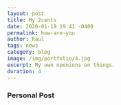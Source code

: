```yaml
---
layout: post
title: My 2cents
date: 2020-01-19 19:41 -0400
permalink: how-are-you
author: Raul
tags: news
category: blog
image: /img/portfolio/4.jpg
excerpt: My own openions on things.
duration: 4
---
```


### Personal Post